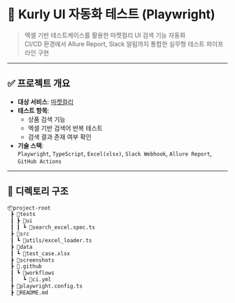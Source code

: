 # 🧪 Kurly UI 자동화 테스트 (Playwright)

> 엑셀 기반 테스트케이스를 활용한 마켓컬리 UI 검색 기능 자동화  
> CI/CD 환경에서 Allure Report, Slack 알림까지 통합한 실무형 테스트 파이프라인 구현

---

## ✅ 프로젝트 개요

- **대상 서비스**: [마켓컬리](https://www.kurly.com)
- **테스트 항목**:
  - 상품 검색 기능
  - 엑셀 기반 검색어 반복 테스트
  - 검색 결과 존재 여부 확인
- **기술 스택**:  
  `Playwright`, `TypeScript`, `Excel(xlsx)`, `Slack Webhook`, `Allure Report`, `GitHub Actions`

---

## 📂 디렉토리 구조
```bash
📦project-root
 ┣ 📂tests
 ┃ ┣ 📂ui
 ┃ ┃ ┗ 📜search_excel.spec.ts
 ┣ 📂src
 ┃ ┗ 📜utils/excel_loader.ts
 ┣ 📂data
 ┃ ┗ 📜test_case.xlsx
 ┣ 📂screenshots
 ┣ 📂.github
 ┃ ┗ 📂workflows
 ┃   ┗ 📜ci.yml
 ┣ 📜playwright.config.ts
 ┣ 📜README.md
